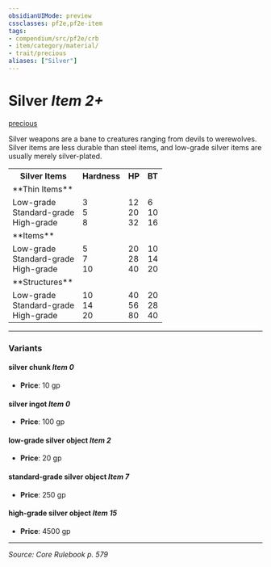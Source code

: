 ```yaml
---
obsidianUIMode: preview
cssclasses: pf2e,pf2e-item
tags:
- compendium/src/pf2e/crb
- item/category/material/
- trait/precious
aliases: ["Silver"]
---
```

# Silver *Item 2+*  
[precious](rules/traits/precious.md "Precious Item Trait")  


Silver weapons are a bane to creatures ranging from devils to werewolves. Silver items are less durable than steel items, and low-grade silver items are usually merely silver-plated.

<table>
<tr>
  <th>Silver Items</th>
  <th>Hardness</th>
  <th>HP</th>
  <th>BT</th>
</tr>
<tr>
  <td>**Thin Items**</td>
  <td></td>
  <td></td>
  <td></td>
</tr>
<tr>
  <td>Low-grade<br />Standard-grade<br />High-grade</td>
  <td>3<br />5<br />8</td>
  <td>12<br />20<br />32</td>
  <td>6<br />10<br />16</td>
</tr>
<tr>
  <td>**Items**</td>
  <td></td>
  <td></td>
  <td></td>
</tr>
<tr>
  <td>Low-grade<br />Standard-grade<br />High-grade</td>
  <td>5<br />7<br />10</td>
  <td>20<br />28<br />40</td>
  <td>10<br />14<br />20</td>
</tr>
<tr>
  <td>**Structures**</td>
  <td></td>
  <td></td>
  <td></td>
</tr>
<tr>
  <td>Low-grade<br />Standard-grade<br />High-grade</td>
  <td>10<br />14<br />20</td>
  <td>40<br />56<br />80</td>
  <td>20<br />28<br />40</td>
</tr>
</table>


---

### Variants

#### silver chunk *Item 0*

- **Price**: 10 gp

#### silver ingot *Item 0*

- **Price**: 100 gp

#### low-grade silver object *Item 2*

- **Price**: 20 gp

#### standard-grade silver object *Item 7*

- **Price**: 250 gp

#### high-grade silver object *Item 15*

- **Price**: 4500 gp

---
*Source: Core Rulebook p. 579*